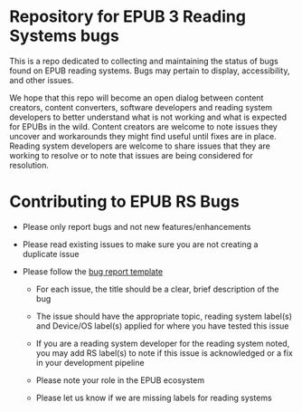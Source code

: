 
# Repository for EPUB 3 Reading Systems bugs

This is a repo dedicated to collecting and maintaining the status of bugs found on EPUB reading systems. Bugs may pertain to display, accessibility, and other issues.

We hope that this repo will become an open dialog between content creators, content converters, software developers and reading system developers to better understand what is not working and what is expected for EPUBs in the wild. Content creators are welcome to note issues they uncover and workarounds they might find useful until fixes are in place. Reading system developers are welcome to share issues that they are working to resolve or to note that issues are being considered for resolution. 

# Contributing to EPUB RS Bugs
* Please only report bugs and not new features/enhancements
* Please read existing issues to make sure you are not creating a duplicate issue
* Please follow the [bug report template](https://github.com/w3c/epub-rs-bugs/blob/master/bug-report-template.md) 

  * For each issue, the title should be a clear, brief description of the bug

  * The issue should have the appropriate topic, reading system label(s) and Device/OS label(s) applied for where you have tested this issue
  
  * If you are a reading system developer for the reading system noted, you may add RS label(s) to note if this issue is acknowledged or a fix in your development pipeline
  
  * Please note your role in the EPUB ecosystem

  * Please let us know if we are missing labels for reading systems
